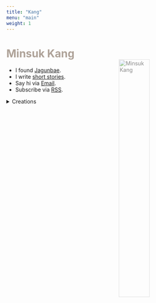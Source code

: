 ```yaml
---
title: "Kang"
menu: "main"
weight: 1
---
```

<style>
img{
opacity:0.5;
transition: 1s ease;
float: right;
width: 40%;
margin: 0 0.5em;
margin-top: -20px;
}

img:hover{
opacity:1;
transition: 1s ease;
}

h1 {
    color: #aea298;
}
</style>

# Minsuk Kang

![Minsuk Kang](https://bear-images.sfo2.cdn.digitaloceanspaces.com/jagunbae/kakaotalk_photo_2024-10-22-17-40-36-003.webp "Minsuk Kang Profile Picture")

- I found [Jagunbae](https://en.jagunbae.com).
- I write [short stories](https://kangminsuk.com/tags/stories/).
- Say hi via [Email](https://letterbird.co/kang).
- Subscribe via [RSS](https://kangminsuk.com/blog/index.xml).

<details>
<summary>Creations</summary>
<ul>
<li><a href="https://us.jagunbae.com">Kang and Ko&#39;s Photo Diary</a></li>
<li><a href="https://kangminsuk.com/interview/">(A Bit Serious) Parent Interview</a></li>
<li><a href="https://kangminsuk.com/conversation/">(A Bit Serious) Question Generator</a></li>
<li><a href="https://kangminsuk.com/mal/">Mal-muh-lee</a></li>
<li><a href="https://links.kangminsuk.com/bookmarks/shared">Bookmarks</a></li>
<li><a href="https://reviews.cheesylazy.com/">Sandwich shop</a> (closed)</li>
</ul>
</details>
